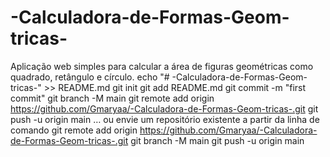 # -Calculadora-de-Formas-Geom-tricas-
Aplicação web simples para calcular a área de figuras geométricas como quadrado, retângulo e círculo.
echo "# -Calculadora-de-Formas-Geom-tricas-" >> README.md
git init
git add README.md
git commit -m "first commit"
git branch -M main
git remote add origin https://github.com/Gmaryaa/-Calculadora-de-Formas-Geom-tricas-.git
git push -u origin main
… ou envie um repositório existente a partir da linha de comando
git remote add origin https://github.com/Gmaryaa/-Calculadora-de-Formas-Geom-tricas-.git
git branch -M main
git push -u origin main
